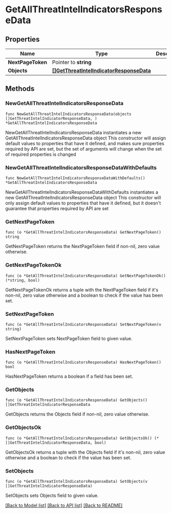 # GetAllThreatIntelIndicatorsResponseData

## Properties

Name | Type | Description | Notes
------------ | ------------- | ------------- | -------------
**NextPageToken** | Pointer to **string** |  | [optional] 
**Objects** | [**[]GetThreatIntelIndicatorResponseData**](GetThreatIntelIndicatorResponseData.md) |  | 

## Methods

### NewGetAllThreatIntelIndicatorsResponseData

`func NewGetAllThreatIntelIndicatorsResponseData(objects []GetThreatIntelIndicatorResponseData, ) *GetAllThreatIntelIndicatorsResponseData`

NewGetAllThreatIntelIndicatorsResponseData instantiates a new GetAllThreatIntelIndicatorsResponseData object
This constructor will assign default values to properties that have it defined,
and makes sure properties required by API are set, but the set of arguments
will change when the set of required properties is changed

### NewGetAllThreatIntelIndicatorsResponseDataWithDefaults

`func NewGetAllThreatIntelIndicatorsResponseDataWithDefaults() *GetAllThreatIntelIndicatorsResponseData`

NewGetAllThreatIntelIndicatorsResponseDataWithDefaults instantiates a new GetAllThreatIntelIndicatorsResponseData object
This constructor will only assign default values to properties that have it defined,
but it doesn't guarantee that properties required by API are set

### GetNextPageToken

`func (o *GetAllThreatIntelIndicatorsResponseData) GetNextPageToken() string`

GetNextPageToken returns the NextPageToken field if non-nil, zero value otherwise.

### GetNextPageTokenOk

`func (o *GetAllThreatIntelIndicatorsResponseData) GetNextPageTokenOk() (*string, bool)`

GetNextPageTokenOk returns a tuple with the NextPageToken field if it's non-nil, zero value otherwise
and a boolean to check if the value has been set.

### SetNextPageToken

`func (o *GetAllThreatIntelIndicatorsResponseData) SetNextPageToken(v string)`

SetNextPageToken sets NextPageToken field to given value.

### HasNextPageToken

`func (o *GetAllThreatIntelIndicatorsResponseData) HasNextPageToken() bool`

HasNextPageToken returns a boolean if a field has been set.

### GetObjects

`func (o *GetAllThreatIntelIndicatorsResponseData) GetObjects() []GetThreatIntelIndicatorResponseData`

GetObjects returns the Objects field if non-nil, zero value otherwise.

### GetObjectsOk

`func (o *GetAllThreatIntelIndicatorsResponseData) GetObjectsOk() (*[]GetThreatIntelIndicatorResponseData, bool)`

GetObjectsOk returns a tuple with the Objects field if it's non-nil, zero value otherwise
and a boolean to check if the value has been set.

### SetObjects

`func (o *GetAllThreatIntelIndicatorsResponseData) SetObjects(v []GetThreatIntelIndicatorResponseData)`

SetObjects sets Objects field to given value.



[[Back to Model list]](../README.md#documentation-for-models) [[Back to API list]](../README.md#documentation-for-api-endpoints) [[Back to README]](../README.md)


